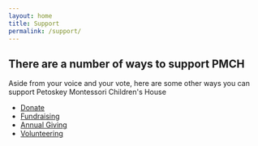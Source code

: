 ```yaml
---
layout: home
title: Support
permalink: /support/
---
```


## There are a number of ways to support PMCH

Aside from your voice and your vote, here are some other ways you can support Petoskey Montessori Children's House

- [Donate](https://givebutter.com/petoskey-montessori-childrens-house)
- [Fundraising](https://petoskeymontessori.org/giving/fundraising-made-easy/)
- [Annual Giving](https://petoskeymontessori.org/giving/annual-giving/)
- [Volunteering](https://petoskeymontessori.org/giving/volunteer-opportunities/)